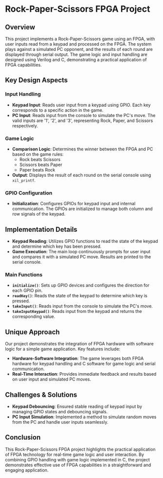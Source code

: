 # Rock-Paper-Scissors FPGA Project

## Overview

This project implements a Rock-Paper-Scissors game using an FPGA, with user inputs read from a keypad and processed on the FPGA. The system plays against a simulated PC opponent, and the results of each round are displayed through serial output. The game logic and input handling are designed using Verilog and C, demonstrating a practical application of FPGA capabilities.

## Key Design Aspects

### Input Handling

- **Keypad Input**: Reads user input from a keypad using GPIO. Each key corresponds to a specific action in the game.
- **PC Input**: Reads input from the console to simulate the PC's move. The valid inputs are '1', '2', and '3', representing Rock, Paper, and Scissors respectively.

### Game Logic

- **Comparison Logic**: Determines the winner between the FPGA and PC based on the game rules:
  - Rock beats Scissors
  - Scissors beats Paper
  - Paper beats Rock
- **Output**: Displays the result of each round on the serial console using `xil_printf`.

### GPIO Configuration

- **Initialization**: Configures GPIOs for keypad input and internal communication. The GPIOs are initialized to manage both column and row signals of the keypad.

## Implementation Details

- **Keypad Reading**: Utilizes GPIO functions to read the state of the keypad and determine which key has been pressed.
- **Game Execution**: The main loop continuously prompts for user input and compares it with a simulated PC move. Results are printed to the serial console.

### Main Functions

- **`initialize()`**: Sets up GPIO devices and configures the direction for each GPIO pin.
- **`readKey()`**: Reads the state of the keypad to determine which key is pressed.
- **`takeInput()`**: Reads input from the console to simulate the PC's move.
- **`takeInputKeypad()`**: Reads input from the keypad and returns the corresponding value.

## Unique Approach

Our project demonstrates the integration of FPGA hardware with software logic for a simple game application. Key features include:

- **Hardware-Software Integration**: The game leverages both FPGA hardware for keypad handling and C software for game logic and serial communication.
- **Real-Time Interaction**: Provides immediate feedback and results based on user input and simulated PC moves.

## Challenges & Solutions

- **Keypad Debouncing**: Ensured stable reading of keypad input by managing GPIO states and debouncing signals.
- **PC Input Simulation**: Implemented a method to simulate random moves from the PC and handle user inputs seamlessly.

## Conclusion

This Rock-Paper-Scissors FPGA project highlights the practical application of FPGA technology for real-time game logic and user interaction. By combining GPIO handling with game logic implemented in C, the project demonstrates effective use of FPGA capabilities in a straightforward and engaging application.

